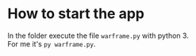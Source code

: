 # How to start the app
In the folder execute the file `warframe.py` with python 3.<br>
For me it's `py warframe.py`.